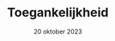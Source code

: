 ---
layout: '../../layouts/BlogPostLayout.astro'
title: 'Toegankelijkheid'
description: 'Vandaag kwam Ischa Gast, die werkt aan de website van Schiphol, vertellen over toegankelijkheid.'
date: '20 oktober 2023'
speaker: 'Ischa Gast'
image:
  url: '/assets/images/schiphol-isha.jpeg'
  alt: 'Illustration of an airplane flying'
---
